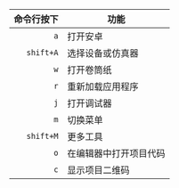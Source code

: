 
| 命令行按下|  功能                 |
| ------:   | ---                   |
| `a`       | 打开安卓              |
| `shift+A` | 选择设备或仿真器      |
| `w`       | 打开卷筒纸            |
| `r`       | 重新加载应用程序      |
| `j`       | 打开调试器            |
| `m`       | 切换菜单               |
| `shift+M` | 更多工具              |
| `o`       | 在编辑器中打开项目代码 |
| `c`       | 显示项目二维码         |
